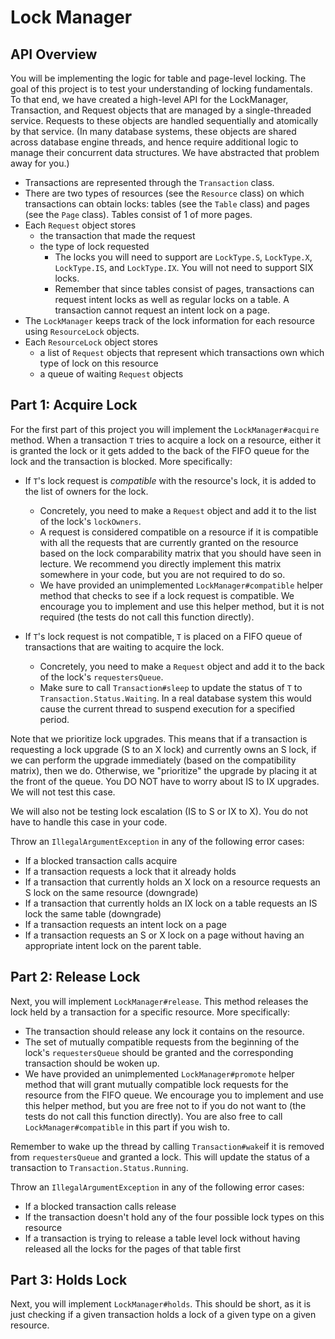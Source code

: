 # Lock Manager

## API Overview
You will be implementing the logic for table and page-level locking. The goal of
this project is to test your understanding of locking fundamentals. 
To that end, we have created a high-level API for the LockManager,
Transaction, and Request objects that are managed by a single-threaded service.
Requests to these objects are handled sequentially and atomically by that service. 
(In many database systems, these objects are shared across database engine
threads, and hence require additional logic to manage their concurrent data
structures. We have abstracted that problem away for you.)

* Transactions are represented through the `Transaction` class.
* There are two types of resources (see the `Resource` class) on which transactions can obtain locks: 
tables (see the `Table` class) and pages (see the `Page` class). Tables consist of 1 of more pages. 
* Each `Request` object stores
    * the transaction that made the request
    * the type of lock requested
        * The locks you will need to support are `LockType.S`, `LockType.X`, `LockType.IS`, and `LockType.IX`.
          You will not need to support SIX locks.
        * Remember that since tables consist of pages, transactions can request intent locks as well as regular locks on a table.
          A transaction cannot request an intent lock on a page.
* The `LockManager` keeps track of the lock information for each resource using
  `ResourceLock` objects.
* Each `ResourceLock` object stores
    * a list of `Request` objects that represent which transactions own which type of lock on this resource
    * a queue of waiting `Request` objects 
    
## Part 1: Acquire Lock
For the first part of this project you will implement the `LockManager#acquire`
method. When a transaction `T` tries to acquire a lock on
a resource, either it is granted the lock or it gets added to the back of the FIFO queue
for the lock and the transaction is blocked. More specifically:

* If `T`'s lock request is _compatible_ with the resource's lock, it is added to the list of owners for the lock.
    * Concretely, you need to make a `Request` object and add it to the list of the lock's `lockOwners`.
    * A request is considered compatible on a resource if it is compatible with all the
requests that are currently granted on the resource based on the lock comparability matrix that you should 
have seen in lecture. We recommend you directly implement this matrix somewhere in your code, but you are not
required to do so.
    * We have provided an unimplemented `LockManager#compatible` helper method that checks to see if a lock request is
compatible. We encourage you to implement and use this helper method, but it is not required (the tests do not call this function directly).

* If `T`'s lock request is not compatible, `T` is placed on a FIFO queue of transactions
that are waiting to acquire the lock.
    * Concretely, you need to make a `Request` object and add it to the back of the lock's `requestersQueue`.
    * Make sure to call `Transaction#sleep` to update the status of `T` to `Transaction.Status.Waiting`.
      In a real database system this would cause the current thread to suspend execution
      for a specified period.

Note that we prioritize lock upgrades. This means that if a transaction is requesting a lock
upgrade (S to an X lock) and currently owns an S lock, if we can perform the
upgrade immediately (based on the compatibility matrix), then we do. Otherwise, we "prioritize" the
upgrade by placing it at the front of the queue. You DO NOT have to worry about IS to IX upgrades. 
We will not test this case.

We will also not be testing lock escalation (IS to S or IX to X). You do not have to handle this case in your code.

Throw an `IllegalArgumentException` in any of the following error cases:
* If a blocked transaction calls acquire
* If a transaction requests a lock that it already holds
* If a transaction that currently holds an X lock on a resource requests an S lock on the same resource (downgrade)
* If a transaction that currently holds an IX lock on a table requests an IS lock the same table (downgrade)
* If a transaction requests an intent lock on a page
* If a transaction requests an S or X lock on a page without having an appropriate intent lock on the parent table.

## Part 2: Release Lock

Next, you will implement `LockManager#release`. This method releases the lock
held by a transaction for a specific resource. More specifically:

* The transaction should release any lock it contains on the resource.
* The set of mutually compatible requests from the beginning of the lock's `requestersQueue`
should be granted and the corresponding transaction should be woken up. 
* We have provided an unimplemented `LockManager#promote` helper method that will grant mutually
compatible lock requests for the resource from the FIFO queue. We encourage you to implement and
use this helper method, but you are free not to if you do not want to (the tests do not call this function
directly). You are also free to call `LockManager#compatible` in this part if you wish to.

Remember to wake up the thread by calling `Transaction#wake`if it is removed
from `requestersQueue` and granted a lock. This will update the status of a
transaction to `Transaction.Status.Running`.

Throw an `IllegalArgumentException` in any of the following error cases:
* If a blocked transaction calls release
* If the transaction doesn't hold any of the four possible lock types on this resource
* If a transaction is trying to release a table level lock without having released all the locks for the pages of that table first

## Part 3: Holds Lock

Next, you will implement `LockManager#holds`. This should be short, as it is
just checking if a given transaction holds a lock of a given type on a given
resource.
